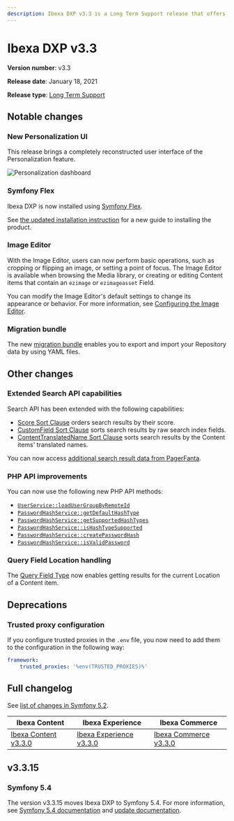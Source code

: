 ```yaml
---
description: Ibexa DXP v3.3 is a Long Term Support release that offers a new Personalization UI, Image Editor and a data migration bundle.
---
```


# Ibexa DXP v3.3

**Version number**: v3.3

**Release date**: January 18, 2021

**Release type**: [Long Term Support](https://support.ibexa.co/Public/service-life)

## Notable changes

### New Personalization UI

This release brings a completely reconstructed user interface of the Personalization feature.

![Personalization dashboard](3.3_perso_ui.png "Personalization dashboard")

### Symfony Flex

Ibexa DXP is now installed using [Symfony Flex](https://symfony.com/doc/current/quick_tour/flex_recipes.html).

See [the updated installation instruction](https://doc.ibexa.co/en/3.3/getting_started/install_ez_platform) for a new guide to installing the product.

### Image Editor

With the Image Editor, users can now perform basic operations, such as cropping or flipping an image,
or setting a point of focus. 
The Image Editor is available when browsing the Media library, or creating or editing Content items 
that contain an `ezimage` or `ezimageasset` Field.

You can modify the Image Editor's default settings to change its appearance or behavior.
For more information, see [Configuring the Image Editor](https://doc.ibexa.co/en/3.3/guide/image_editor).

### Migration bundle

The new [migration bundle](https://doc.ibexa.co/en/3.3/guide/data_migration) enables you to export and import your Repository data by using YAML files.

## Other changes

### Extended Search API capabilities

Search API has been extended with the following capabilities:

- [Score Sort Clause](https://doc.ibexa.co/en/3.3/guide/search/sort_clause_reference/score_sort_clause) orders search results by their score.
- [CustomField Sort Clause](https://doc.ibexa.co/en/3.3/guide/search/sort_clause_reference/customfield_sort_clause) sorts search results by raw search index fields.
- [ContentTranslatedName Sort Clause](https://doc.ibexa.co/en/3.3/guide/search/sort_clause_reference/contenttranslatedname_sort_clause) sorts search results by the Content items' translated names.

You can now access [additional search result data from PagerFanta](https://doc.ibexa.co/en/3.3/api/public_php_api_search/#additional-search-result-data).

### PHP API improvements

You can now use the following new PHP API methods:

- [`UserService::loadUserGroupByRemoteId`](https://github.com/ezsystems/ezplatform-kernel/blob/master/eZ/Publish/API/Repository/UserService.php#L71)
- [`PasswordHashService::getDefaultHashType`](https://github.com/ezsystems/ezplatform-kernel/blob/master/eZ/Publish/API/Repository/PasswordHashService.php#L18)
- [`PasswordHashService::getSupportedHashTypes`](https://github.com/ezsystems/ezplatform-kernel/blob/master/eZ/Publish/API/Repository/PasswordHashService.php#L25)
- [`PasswordHashService::isHashTypeSupported`](https://github.com/ezsystems/ezplatform-kernel/blob/master/eZ/Publish/API/Repository/PasswordHashService.php#L30)
- [`PasswordHashService::createPasswordHash`](https://github.com/ezsystems/ezplatform-kernel/blob/master/eZ/Publish/API/Repository/PasswordHashService.php#L37)
- [`PasswordHashService::isValidPassword`](https://github.com/ezsystems/ezplatform-kernel/blob/master/eZ/Publish/API/Repository/PasswordHashService.php#L44)

### Query Field Location handling

The [Query Field Type](https://doc.ibexa.co/en/3.3/guide/content_rendering/queries_and_controllers/content_queries/#content-query-field) now enables getting results for the current Location of a Content item.

## Deprecations

### Trusted proxy configuration

If you configure trusted proxies in the `.env` file, you now need to add them to the configuration in the following way:

``` yaml
framework:
    trusted_proxies: '%env(TRUSTED_PROXIES)%'
```

## Full changelog

See [list of changes in Symfony 5.2](https://symfony.com/blog/symfony-5-2-curated-new-features).

| Ibexa Content  | Ibexa Experience  | Ibexa Commerce |
|--------------|------------|------------|
| [Ibexa Content v3.3.0](https://github.com/ibexa/content/releases/tag/v3.3.0) | [Ibexa Experience v3.3.0](https://github.com/ibexa/experience/releases/tag/v3.3.0) | [Ibexa Commerce v3.3.0](https://github.com/ibexa/commerce/releases/tag/v3.3.0)|

## v3.3.15 

### Symfony 5.4

The version v3.3.15 moves Ibexa DXP to Symfony 5.4.
For more information, see [Symfony 5.4 documentation](https://symfony.com/releases/5.4) and [update documentation](update_from_3.3.md#3315).
